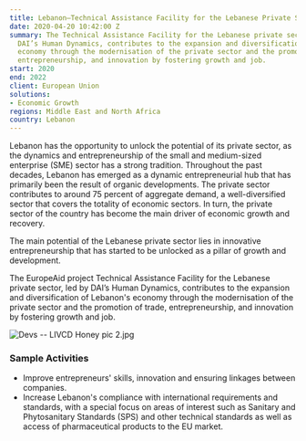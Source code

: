 ```yaml
---
title: Lebanon—Technical Assistance Facility for the Lebanese Private Sector
date: 2020-04-20 10:42:00 Z
summary: The Technical Assistance Facility for the Lebanese private sector, led by
  DAI’s Human Dynamics, contributes to the expansion and diversification of Lebanon's
  economy through the modernisation of the private sector and the promotion of trade,
  entrepreneurship, and innovation by fostering growth and job.
start: 2020
end: 2022
client: European Union
solutions:
- Economic Growth
regions: Middle East and North Africa
country: Lebanon
---
```


Lebanon has the opportunity to unlock the potential of its private sector, as the dynamics and entrepreneurship of the small and medium-sized enterprise (SME) sector has a strong tradition. Throughout the past decades, Lebanon has emerged as a dynamic entrepreneurial hub that has primarily been the result of organic developments. The private sector contributes to around 75 percent of aggregate demand, a well-diversified sector that covers the totality of economic sectors. In turn, the private sector of the country has become the main driver of economic growth and recovery.

The main potential of the Lebanese private sector lies in innovative entrepreneurship that has started to be unlocked as a pillar of growth and development. 

The EuropeAid project Technical Assistance Facility for the Lebanese private sector, led by DAI’s Human Dynamics, contributes to the expansion and diversification of Lebanon's economy through the modernisation of the private sector and the promotion of trade, entrepreneurship, and innovation by fostering growth and job.

![Devs -- LIVCD Honey pic 2.jpg](/uploads/Devs%20--%20LIVCD%20Honey%20pic%202.jpg)

### Sample Activities

* Improve entrepreneurs' skills, innovation and ensuring linkages between companies.
* Increase Lebanon's compliance with international requirements and standards, with a special focus on areas of interest such as Sanitary and Phytosanitary Standards (SPS) and other technical standards as well as access of pharmaceutical products to the EU market.
